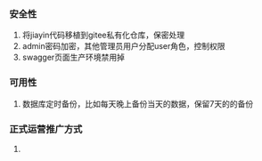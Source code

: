 ### 安全性
1. 将jiayin代码移植到gitee私有化仓库，保密处理
1. admin密码加密，其他管理员用户分配user角色，控制权限
1. swagger页面生产环境禁用掉

### 可用性
1. 数据库定时备份，比如每天晚上备份当天的数据，保留7天的的备份


### 正式运营推广方式
1. 
